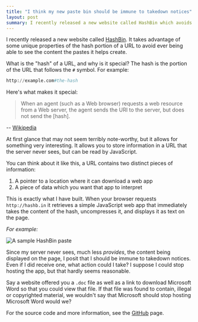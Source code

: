 ```yaml
---
title: "I think my new paste bin should be immune to takedown notices"
layout: post
summary: I recently released a new website called HashBin which avoids being able to see the content the pastes it helps create.
---
```


I recently released a new website called [HashBin](http://hashb.in). It takes
advantage of some unique properties of the hash portion of a URL to avoid ever
being able to see the content the pastes it helps create.

What is the "hash" of a URL, and why is it special? The hash is the portion of
the URL that follows the `#` symbol. For example:

~~~python
http://example.com#the-hash
~~~

Here's what makes it special:

> When an agent (such as a Web browser) requests a web resource from a Web
> server, the agent sends the URI to the server, but does not send the
> [hash].

-- [Wikipedia](http://en.wikipedia.org/wiki/Fragment_identifier)

At first glance that may not seem terribly note-worthy, but it allows for
something very interesting. It allows you to store information in a URL that
the server never sees, but can be read by JavaScript.

You can think about it like this, a URL contains two distinct pieces of
information:

1. A pointer to a location where it can download a web app
2. A piece of data which you want that app to interpret

This is exactly what I have built. When your browser requests `http://hashb.in`
it retrieves a simple JavaScript web app that immediately takes the content of
the hash, uncompresses it, and displays it as text on the page.

*For example:*

![A sample HashBin paste](/content/images/hashbin-sample.png)


Since my server never sees, much less *provides*, the content being displayed
on the page, I posit that I should be immune to takedown notices. Even if
I did receive one, what action could I take? I suppose I could stop hosting the
app, but that hardly seems reasonable.

Say a website offered you a `.doc` file as well as a link to download Microsoft
Word so that you could view that file. If that file was found to contain,
illegal or copyrighted material, we wouldn't say that Microsoft should stop
hosting Microsoft Word would we?

For the source code and more information, see the
[GitHub](https://github.com/captbaritone/hashb.in) page.
